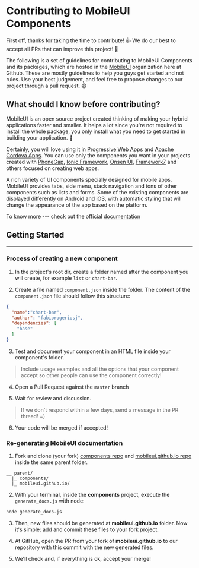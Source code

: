 # Contributing to MobileUI Components


First off, thanks for taking the time to contribute! :+1: We do our best to accept all PRs that can improve this project! :tada:

The following is a set of guidelines for contributing to MobileUI Components and its packages, which are hosted in the [MobileUI](https://github.com/MobileUI) organization here at Github. These are mostly guidelines to help you guys get started and not rules. Use your best judgement, and feel free to propose changes to our project through a pull request. :smile:

## What should I know before contributing?

MobileUI is an open source project created thinking of making your hybrid applications faster and smaller. It helps a lot since you're not required to install the whole package, you only install what you need to get started in building your application. :tada:

Certainly, you will love using it in [Progressive Web Apps](https://developers.google.com/web/progressive-web-apps/) and [Apache Cordova Apps](https://cordova.apache.org). You can use only the components you want in your projects created with [PhoneGap](https://phonegap.com/), [Ionic Framework](https://ionicframework.com/), [Onsen UI](https://onsen.io/), [Framework7](http://framework7.io/) and others focused on creating web apps. 

A rich variety of UI components specially designed for mobile apps. MobileUI provides tabs, side menu, stack navigation and tons of other components such as lists and forms. Some of the existing components are displayed differently on Android and iOS, with automatic styling that will change the appearance of the app based on the platform.

To know more --- check out the official [documentation](https://mobileui.github.io/#getting-started)

## Getting Started

---

### Process of creating a new component

1) In the project's root dir, create a folder named after the component you will create, for example `list` or `chart-bar`.

2) Create a file named `component.json` inside the folder. The content of the `component.json` file should follow this structure:

```JSON
{
  "name":"chart-bar",
  "author": "fabiorogeriosj",
  "dependencies": [
    "base"
  ]
}
```

3) Test and document your component in an HTML file inside your component's folder.

> Include usage examples and all the options that your component accept so other people can use the component correctly!

4) Open a Pull Request against the `master` branch

5) Wait for review and discussion.

> If we don't respond within a few days, send a message in the PR thread! =)

6) Your code will be merged if accepted!

### Re-generating MobileUI documentation

1) Fork and clone (your fork) [components repo]() and [mobileui.github.io repo]() inside the same parent folder.

```
__ parent/
  |_ components/
  |_ mobileui.github.io/
```

2) With your terminal, inside the **components** project, execute the `generate_docs.js` with node:

```bash
node generate_docs.js
```

3) Then, new files should be generated at **mobileui.github.io** folder. Now it's simple: add and commit these files to your fork project.

4) At GitHub, open the PR from your fork of **mobileui.github.io** to our repository with this commit with the new generated files.

5) We'll check and, if everything is ok, accept your merge!

